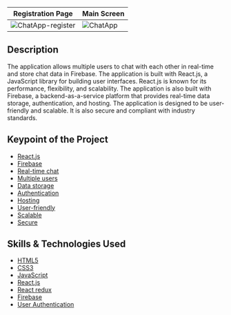 |        Registration Page                 |                     Main Screen                 |
| ---------------------------------------- | ----------------------------------------------- |
| ![ChatApp-register](https://github.com/Ahsankhalid618/chatapp/assets/83424436/a5b6b680-051e-4542-a2d7-4aeb50f4cb38) | ![ChatApp](https://github.com/Ahsankhalid618/chatapp/assets/83424436/aad452ae-eeb8-40fa-9d4b-50cfc30186ac) |

## Description

The application allows multiple users to chat with each other in real-time and store chat data in Firebase. The application is built with React.js, a JavaScript library for building user interfaces. React.js is known for its performance, flexibility, and scalability. The application is also built with Firebase, a backend-as-a-service platform that provides real-time data storage, authentication, and hosting. The application is designed to be user-friendly and scalable. It is also secure and compliant with industry standards.

## Keypoint of the Project

* [React.js]( #React.js )
* [Firebase](#Firebase)
* [Real-time chat](#Realtime_chat)
* [Multiple users](#Multiple_users)
* [Data storage](#Data_storage)
* [Authentication](#Authentication)
* [Hosting](#Hosting)
* [User-friendly](#User-friendly)
* [Scalable](#Scalable)
* [Secure](#Secure)

## Skills & Technologies Used

* [HTML5](#HTML5)
* [CSS3](#CSS3)
* [JavaScript](#JavaScript)
* [React.js](#React.js)
* [React redux](#React_redux)
* [Firebase](#Firebase)
* [User Authentication](#User_Authentication)



